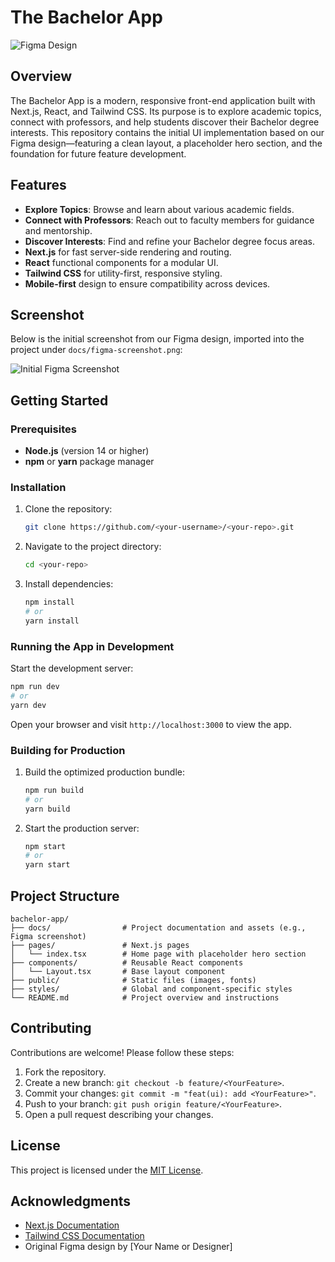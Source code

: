 # The Bachelor App

![Figma Design](docs/figma-screenshot.png)

## Overview

The Bachelor App is a modern, responsive front-end application built with Next.js, React, and Tailwind CSS. Its purpose is to explore academic topics, connect with professors, and help students discover their Bachelor degree interests. This repository contains the initial UI implementation based on our Figma design—featuring a clean layout, a placeholder hero section, and the foundation for future feature development.

## Features

- **Explore Topics**: Browse and learn about various academic fields.
- **Connect with Professors**: Reach out to faculty members for guidance and mentorship.
- **Discover Interests**: Find and refine your Bachelor degree focus areas.
- **Next.js** for fast server-side rendering and routing.
- **React** functional components for a modular UI.
- **Tailwind CSS** for utility-first, responsive styling.
- **Mobile-first** design to ensure compatibility across devices.

## Screenshot

Below is the initial screenshot from our Figma design, imported into the project under `docs/figma-screenshot.png`:

![Initial Figma Screenshot](docs/figma-screenshot.png)

## Getting Started

### Prerequisites

- **Node.js** (version 14 or higher)
- **npm** or **yarn** package manager

### Installation

1. Clone the repository:
   ```bash
   git clone https://github.com/<your-username>/<your-repo>.git
   ```
2. Navigate to the project directory:
   ```bash
   cd <your-repo>
   ```
3. Install dependencies:
   ```bash
   npm install
   # or
   yarn install
   ```

### Running the App in Development

Start the development server:

```bash
npm run dev
# or
yarn dev
```

Open your browser and visit `http://localhost:3000` to view the app.

### Building for Production

1. Build the optimized production bundle:
   ```bash
   npm run build
   # or
   yarn build
   ```
2. Start the production server:
   ```bash
   npm start
   # or
   yarn start
   ```

## Project Structure

```
bachelor-app/
├── docs/                # Project documentation and assets (e.g., Figma screenshot)
├── pages/               # Next.js pages
│   └── index.tsx        # Home page with placeholder hero section
├── components/          # Reusable React components
│   └── Layout.tsx       # Base layout component
├── public/              # Static files (images, fonts)
├── styles/              # Global and component-specific styles
└── README.md            # Project overview and instructions
```

## Contributing

Contributions are welcome! Please follow these steps:

1. Fork the repository.
2. Create a new branch: `git checkout -b feature/<YourFeature>`.
3. Commit your changes: `git commit -m "feat(ui): add <YourFeature>"`.
4. Push to your branch: `git push origin feature/<YourFeature>`.
5. Open a pull request describing your changes.

## License

This project is licensed under the [MIT License](LICENSE).

## Acknowledgments

- [Next.js Documentation](https://nextjs.org/docs)
- [Tailwind CSS Documentation](https://tailwindcss.com/docs)
- Original Figma design by [Your Name or Designer]
